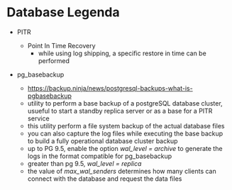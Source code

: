 # Database Legenda

- PITR
	+ Point In Time Recovery
		* while using log shipping, a specific restore in time can be performed
		
- pg_basebackup
	+ https://backup.ninja/news/postgresql-backups-what-is-pgbasebackup
	+ utility to perform a base backup of a postgreSQL database cluster, usueful to start a standby replica server or as a base for a PITR service
	+ this utility perform a file system backup of the actual database files
	+ you can also capture the log files while executing the base backup to build a fully operational database cluster backup
	+ up to PG 9.5, enable the option _wal\_level = archive_ to generate the logs in the format compatible for pg_basebackup
	+ greater than pg 9.5, _wal\_level = replica_
	+ the value of _max\_wal\_senders_ determines how many clients can connect with the database and request the data files